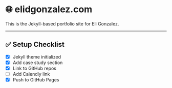 # 🌐 elidgonzalez.com

This is the Jekyll-based portfolio site for Eli Gonzalez.

---

## ✅ Setup Checklist

- [x] Jekyll theme initialized
- [x] Add case study section
- [x] Link to GitHub repos
- [ ] Add Calendly link
- [x] Push to GitHub Pages